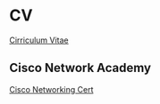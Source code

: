 # CV
[Cirriculum Vitae](Yehor_Brilov_-_DevOps_Engineer.pdf)
## Cisco Network Academy
[Cisco Networking Cert](NetAcad%20Learning%20Transcript.pdf)
